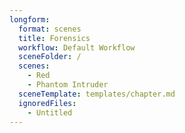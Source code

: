 ```yaml
---
longform:
  format: scenes
  title: Forensics
  workflow: Default Workflow
  sceneFolder: /
  scenes:
    - Red
    - Phantom Intruder
  sceneTemplate: templates/chapter.md
  ignoredFiles:
    - Untitled
---
```

